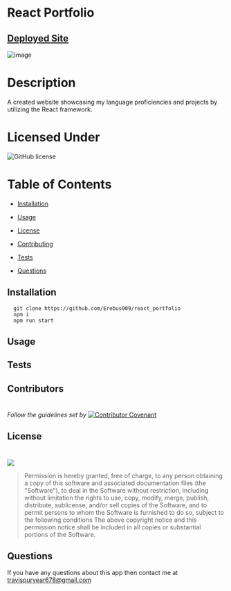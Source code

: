 # React Portfolio
##  [Deployed Site](https://erebus009.github.io/react_portfolio/)


![image](https://user-images.githubusercontent.com/12164234/147857227-e2bd3c70-683d-4d99-8689-58c610f34166.png)

  
  # Description
  A created website showcasing my language proficiencies and projects by utilizing the React framework.
  # Licensed Under
  ![GitHub license](https://img.shields.io/badge/License-MIT-black.svg)
  # Table of Contents
  * [Installation](#Installation)

  * [Usage](#Usage)

  * [License](#License)

  * [Contributing](#Contributing)
  


  * [Tests](#Tests)

  * [Questions](#Questions)

  ## Installation
      git clone https://github.com/Erebus009/react_portfolio 
      npm i 
      npm run start
  ## Usage
  <code></code>
  
  ## Tests
  <code></code>
  
  
  
  
  
  ## Contributors
  >
  #
  *Follow the guidelines set by*    [![Contributor Covenant](https://img.shields.io/badge/Contributor%20Covenant-2.1-4baaaa.svg)](https://www.contributor-covenant.org/)
  ## License
  #
  [<img src="https://img.shields.io/badge/link-MIT-black.svg">](https://opensource.org/licenses/MIT)
  <br>
  >Permission is hereby granted, free of charge, to any person obtaining a copy of this software and associated documentation files (the "Software"), to deal in the Software without restriction, including without limitation the rights to use, copy, modify, merge, publish, distribute, sublicense, and/or sell copies of the Software, and to permit persons to whom the Software is furnished to do so, subject to the following conditions The above copyright notice and this permission notice shall be included in all copies or substantial portions of the Software.
  
  ## Questions
  If you have any questions about this app then contact me at travispuryear678@gmail.com





